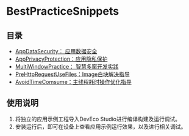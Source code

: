 # BestPracticeSnippets

## 目录

* [AppDataSecurity： 应用数据安全](AppDataSecurity)
* [AppPrivacyProtection：应用隐私保护](AppPrivacyProtection)
* [MultiWindowPractice： 智慧多窗开发实践](MultiWindowPractice)
* [PreHttpRequestUseFiles：Image白块解决指导](PreHttpRequestUseFiles)
* [AvoidTimeComsume：主线程耗时操作优化指导](AvoidTimeComsume)

## 使用说明

1. 将独立的应用示例工程导入DevEco Studio进行编译构建及运行调试。
2. 安装运行后，即可在设备上查看应用示例运行效果，以及进行相关调试。

